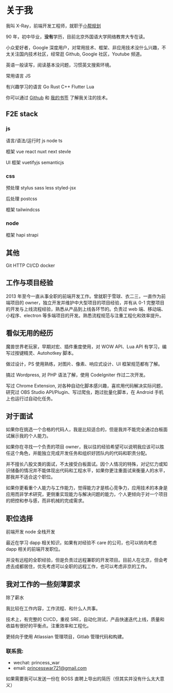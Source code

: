# 关于我

我叫 X-Ray，前端开发工程师，就职于[小帮规划](https://www.xiaobangguihua.com/)

90 年，初中毕业，**没有**学历，目前北京外国语大学网络教育大专在读。

小众爱好者，Google 深度用户，对常用技术、框架、非应用技术没什么兴趣，不太关注国内技术社区，经常逛 Github, Google 社区，Youtube 频道。

英语一般读写，阅读基本没问题，习惯英文搜索环境。

常用语言 JS

有兴趣学习的语言 Go Rust C++ Flutter Lua

你可以通过 [Github](https://github.com/x-ray-s) 和 [我的书签](https://blog.x-ray.work/bookshelf/) 了解我关注的技术。

## F2E stack

### js

语言/语法/运行时 js node ts

框架 vue react nuxt next stevle

UI 框架 vuetifyjs semanticjs

### css

预处理 stylus sass less styled-jsx

后处理 postcss

框架 tailwindcss

### node

框架 hapi strapi

## 其他

Git HTTP CI/CD docker

## 工作与项目经验

2013 年至今一直从事全职的前端开发工作。曾就职于雪球、衣二三，一直作为前端项目的 owner，独立开发并维护中大型项目的项目经验，并有从 0-1 完整项目的开发与上线流程经验，熟悉从产品到上线各环节的。负责过 web 端、移动端、小程序、electron 等多端项目的开发。熟悉流程规范与注重工程化和效率提升。

## 看似无用的经历

魔兽世界老玩家，早期对宏、插件重度使用，对 WOW API、Lua API 有学习，编写过按键精灵、Autohotkey 脚本。

做过设计，PS 使用熟练，对图片、像素、响应式设计、UI 框架规范都有了解。

搞过 Wordpress, 对 PHP 语法了解，使用 CodeIgniter 作过二次开发。

写过 Chrome Extension, 对各种自动化脚本感兴趣，喜欢用代码解决实际问题，研究过 OBS Studio API/Plugin、写过爬虫，跑过批量化脚本，在 Android 手机上也运行过自动化任务。

## 对于面试

如果你在挑选一个合格的代码人，我是比较适合的，但是我并不能完全通过白板面试展示我的个人能力。

如果你在寻找一个负责的项目 owner，我以往的经验希望可以说明我应该可以胜任这个角色，并能独立完成开发任务和组织好团队内的代码和职责分配。

并不擅长八股文类的面试，不太接受白板面试。因个人情况的特殊，对记忆力或知识储备的情况并不能体现出代码和工程水平，如果你更注重面试来衡量人的水平，那我并不适合这个职位。

如果你更看重个人能力与工作能力，觉得能力才是核心竞争力，应用技术的本身是应用而非学术研究，更侧重实现能力与解决问题的能力，个人更倾向于对一个项目的把控和参与感，而非机械的完成需求。

## 职位选择

前端开发 node 全栈开发

最近在学习 dapp 相关知识，如果有对经验不 care 的公司，也可以转向考虑 dapp 相关的前端开发职位。

并没有远程的全职经验，但是负责过远程兼职的开发项目。目前人在北京，但会考虑去成都居住，优先考虑可以全职的远程工作，也可以考虑非京的工作。

## 我对工作的一些刻薄要求

除了薪水

我比较在工作内容，工作流程、和什么人共事。

技术上，有完整的 CI/CD，重视 SRE，自动化测试，产品快速迭代上线，质量和收益有很好的平衡点。注重效率和工程化。

更倾向于使用 Atlassian 管理项目，Gitlab 管理代码和构建。

### 联系我:

- wechat: princess_war
- email: <a href="mailto:princesswar721@gmail.com" target="_blank">princesswar721@gmail.com</a>

如果需要我可以发送一份在 BOSS 直聘上导出的简历（但其实并没有什么太大意义）
